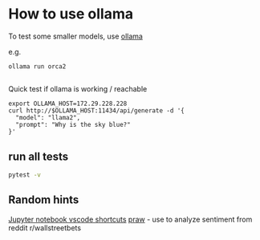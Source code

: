# How to use ollama

To test some smaller models, use [ollama](https://ollama.ai/library)

e.g. 
```
ollama run orca2
```

##
Quick test if ollama is working / reachable
```
export OLLAMA_HOST=172.29.228.228
curl http://$OLLAMA_HOST:11434/api/generate -d '{
  "model": "llama2",
  "prompt": "Why is the sky blue?"
}'
```

## run all tests
```bash
pytest -v
```

## Random hints
[Jupyter notebook vscode shortcuts](https://github.com/microsoft/vscode-jupyter/issues/4376)
[praw](https://pypi.org/project/praw/) - use to analyze sentiment from reddit r/wallstreetbets
